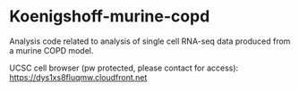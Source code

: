 # Koenigshoff-murine-copd  

Analysis code related to analysis of single cell RNA-seq data produced from a murine COPD model. 

UCSC cell browser (pw protected, please contact for access):
https://dys1xs8fluqmw.cloudfront.net

